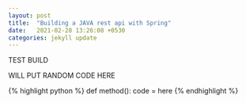 ```yaml
---
layout: post
title:  "Building a JAVA rest api with Spring"
date:   2021-02-28 13:26:08 +0530
categories: jekyll update
---
```

TEST BUILD 

WILL PUT RANDOM CODE HERE 


{% highlight python %}
def method():
	code = here
{% endhighlight %}

